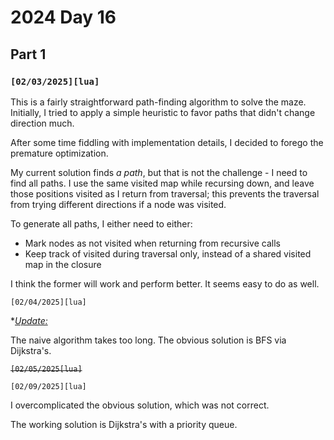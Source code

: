 # 2024 Day 16

## Part 1

### `[02/03/2025][lua]`

This is a fairly straightforward path-finding algorithm to solve the maze. Initially, I tried to apply a simple heuristic to favor paths that didn't change direction much.

After some time fiddling with implementation details, I decided to forego the premature optimization.

My current solution finds *a path*, but that is not the challenge - I need to find all paths. I use the same visited map while recursing down, and leave those positions visited as I return from traversal; this prevents the traversal from trying different directions if a node was visited.

To generate all paths, I either need to either:

* Mark nodes as not visited when returning from recursive calls
* Keep track of visited during traversal only, instead of a shared visited map in the closure

I think the former will work and perform better. It seems easy to do as well.

`[02/04/2025][lua]`

*<u>*Update:</u>*

The naive algorithm takes too long. The obvious solution is BFS via Dijkstra's.

~~`[02/05/2025[lua]`~~

`[02/09/2025][lua]`

I overcomplicated the obvious solution, which was not correct.

The working solution is Dijkstra's with a priority queue.
